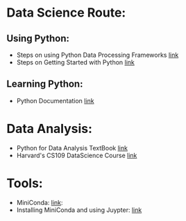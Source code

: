 # Data Science Route: 

## Using Python: 
 - Steps on using Python Data Processing Frameworks [link](https://www.analyticsvidhya.com/learning-paths-data-science-business-analytics-business-intelligence-big-data/learning-path-data-science-python/)
 - Steps on Getting Started with Python [link](https://www.google.com/amp/s/www.geeksforgeeks.org/best-way-to-start-learning-python-a-complete-roadmap/amp/)

## Learning Python: 
 - Python Documentation [link](https://docs.python.org/3/)

# Data Analysis: 
- Python for Data Analysis TextBook [link](https://bedford-computing.co.uk/learning/wp-content/uploads/2015/10/Python-for-Data-Analysis.pdf)
- Harvard's CS109 DataScience Course [link](https://github.com/cs109/2014)

 
# Tools: 
- MiniConda: [link](https://docs.conda.io/en/latest/miniconda.html): 
- Installing MiniConda and using Juypter: [link](https://www.youtube.com/watch?v=XCvgyvBFjyM)
